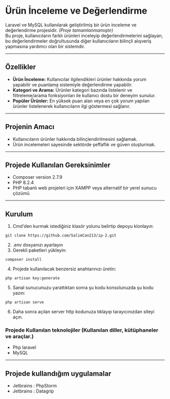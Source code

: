 # Ürün İnceleme ve Değerlendirme

Laravel ve MySQL kullanılarak geliştirilmiş bir ürün inceleme ve değerlendirme projesidir. *(Proje tamamlanmamıştır)*  
Bu proje, kullanıcıların farklı ürünleri inceleyip değerlendirmelerini sağlayan, bu değerlendirmeler doğrultusunda diğer kullanıcıların bilinçli alışveriş yapmasına yardımcı olan bir sistemdir.

---

## Özellikler    
- **Ürün İnceleme:** Kullanıcılar ilgilendikleri ürünler hakkında yorum yapabilir ve puanlama sistemiyle değerlendirme yapabilir.  
- **Kategori ve Arama:** Ürünler kategori bazında listelenir ve filtreleme/arama fonksiyonları ile kullanıcı dostu bir deneyim sunulur.  
- **Popüler Ürünler:** En yüksek puan alan veya en çok yorum yapılan ürünler listelenerek kullanıcıların ilgi göstermesi sağlanır.  

---

## Projenin Amacı  
- Kullanıcıların ürünler hakkında bilinçlendirilmesini sağlamak.  
- Ürün incelemeleri sayesinde sektörde şeffaflık ve güven oluşturmak.  

---

## Projede Kullanılan Gereksinimler  
- Composer version 2.7.9  
- PHP 8.2.4  
- PHP tabanlı web projeleri için XAMPP veya alternatif bir yerel sunucu çözümü  

---

## Kurulum
1. Cmd'den kurmak istediğiniz klasör yolunu belirtip depoyu klonlayın:
```
git clone https://github.com/SalimCan213/ip-2.git
```
2. .env dosyanızı ayarlayın
3. Gerekli paketleri yükleyin:
```
composer install
```
4. Projede kullanılacak benzersiz anahtarınızı üretin:
```
php artisan key:generate
```
5. Sanal sunucunuzu yarattıktan sonra şu kodu konsolunuzda şu kodu yazın:
```
php artisan serve
```
6. Daha sonra açılan server http kodunuza tıklayıp tarayıcınızdan siteyi açın.
### Projede Kullanılan teknolojiler (Kullanılan diller, kütüphaneler ve araçlar.)
- Php laravel
- MySQL

---

## Projede kullandığım uygulamalar
- Jetbrains : PhpStorm
- Jetbrains : Datagrip
